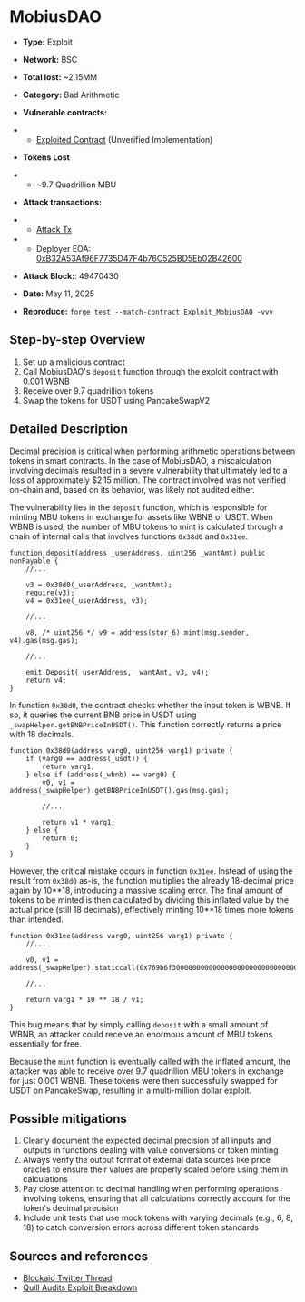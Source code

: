 # MobiusDAO

- **Type:** Exploit
- **Network:** BSC
- **Total lost:** ~2.15MM
- **Category:** Bad Arithmetic
- **Vulnerable contracts:**
- - [Exploited Contract](https://bscscan.com/address/0x95e92b09b89cf31fa9f1eca4109a85f88eb08531) (Unverified Implementation)
- **Tokens Lost**
- - ~9.7 Quadrillion MBU

- **Attack transactions:**
- - [Attack Tx](https://bscscan.com/tx/0x2a65254b41b42f39331a0bcc9f893518d6b106e80d9a476b8ca3816325f4a150)

- - Deployer EOA: [0xB32A53Af96F7735D47F4b76C525BD5Eb02B42600](https://bscscan.com/address/0xB32A53Af96F7735D47F4b76C525BD5Eb02B42600)

- **Attack Block:**: 49470430
- **Date:** May 11, 2025
- **Reproduce:** `forge test --match-contract Exploit_MobiusDAO -vvv`

## Step-by-step Overview

1. Set up a malicious contract
2. Call MobiusDAO's `deposit` function through the exploit contract with 0.001 WBNB
3. Receive over 9.7 quadrillion tokens
4. Swap the tokens for USDT using PancakeSwapV2

## Detailed Description

Decimal precision is critical when performing arithmetic operations between tokens in smart contracts. In the case of MobiusDAO, a miscalculation involving decimals resulted in a severe vulnerability that ultimately led to a loss of approximately $2.15 million. The contract involved was not verified on-chain and, based on its behavior, was likely not audited either.

The vulnerability lies in the `deposit` function, which is responsible for minting MBU tokens in exchange for assets like WBNB or USDT. When WBNB is used, the number of MBU tokens to mint is calculated through a chain of internal calls that involves functions `0x38d0` and `0x31ee`.

```solidity
function deposit(address _userAddress, uint256 _wantAmt) public nonPayable {
    //...

    v3 = 0x38d0(_userAddress, _wantAmt);
    require(v3);
    v4 = 0x31ee(_userAddress, v3);
    
    //...

    v8, /* uint256 */ v9 = address(stor_6).mint(msg.sender, v4).gas(msg.gas);
   
    //...

    emit Deposit(_userAddress, _wantAmt, v3, v4);
    return v4;
}
```

In function `0x38d0`, the contract checks whether the input token is WBNB. If so, it queries the current BNB price in USDT using `_swapHelper.getBNBPriceInUSDT()`. This function correctly returns a price with 18 decimals.

```solidity
function 0x38d0(address varg0, uint256 varg1) private { 
    if (varg0 == address(_usdt)) {
        return varg1;
    } else if (address(_wbnb) == varg0) {
        v0, v1 = address(_swapHelper).getBNBPriceInUSDT().gas(msg.gas);
        
        //...

        return v1 * varg1;
    } else {
        return 0;
    }
}
```

However, the critical mistake occurs in function `0x31ee`. Instead of using the result from `0x38d0` as-is, the function multiplies the already 18-decimal price again by 10\*\*18, introducing a massive scaling error. The final amount of tokens to be minted is then calculated by dividing this inflated value by the actual price (still 18 decimals), effectively minting 10\*\*18 times more tokens than intended.

```solidity
function 0x31ee(address varg0, uint256 varg1) private { 
    //...
    
    v0, v1 = address(_swapHelper).staticcall(0x769b6f3000000000000000000000000000000000000000000000000000000000).gas(msg.gas);
    
    //...

    return varg1 * 10 ** 18 / v1;
}
```

This bug means that by simply calling `deposit` with a small amount of WBNB, an attacker could receive an enormous amount of MBU tokens essentially for free.

Because the `mint` function is eventually called with the inflated amount, the attacker was able to receive over 9.7 quadrillion MBU tokens in exchange for just 0.001 WBNB. These tokens were then successfully swapped for USDT on PancakeSwap, resulting in a multi-million dollar exploit.

## Possible mitigations

1. Clearly document the expected decimal precision of all inputs and outputs in functions dealing with value conversions or token minting
2. Always verify the output format of external data sources like price oracles to ensure their values are properly scaled before using them in calculations
3. Pay close attention to decimal handling when performing operations involving tokens, ensuring that all calculations correctly account for the token's decimal precision
4. Include unit tests that use mock tokens with varying decimals (e.g., 6, 8, 18) to catch conversion errors across different token standards

## Sources and references

- [Blockaid Twitter Thread](https://x.com/blockaid_/status/1921476644092452922)
- [Quill Audits Exploit Breakdown](https://www.quillaudits.com/blog/hack-analysis/mobius-token-exploit-breakdown)